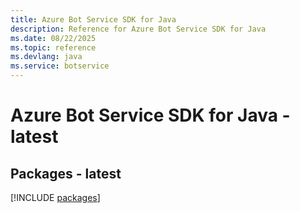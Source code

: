 ```yaml
---
title: Azure Bot Service SDK for Java
description: Reference for Azure Bot Service SDK for Java
ms.date: 08/22/2025
ms.topic: reference
ms.devlang: java
ms.service: botservice
---
```

# Azure Bot Service SDK for Java - latest
## Packages - latest
[!INCLUDE [packages](bot-service-index.md)]